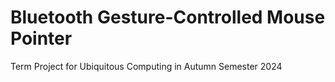 # Bluetooth Gesture-Controlled Mouse Pointer 
Term Project for Ubiquitous Computing in Autumn Semester 2024
